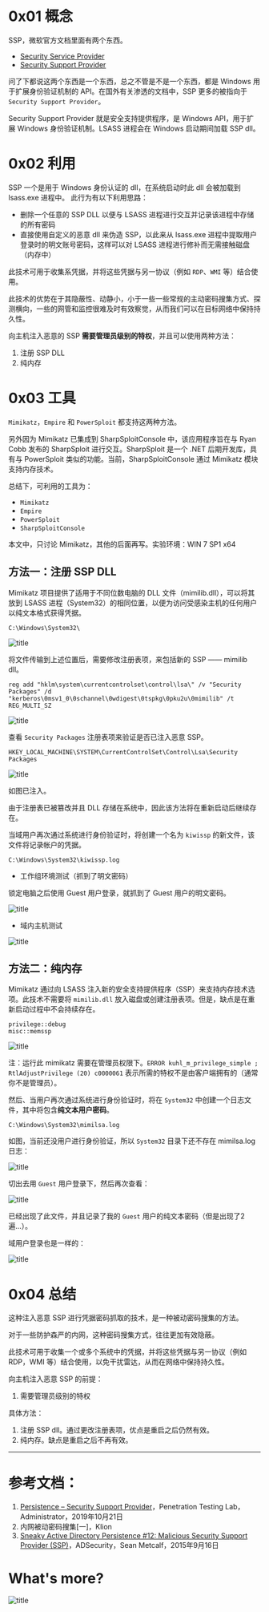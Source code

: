 # 0x01 概念
SSP，微软官方文档里面有两个东西。

- [Security Service Provider](https://docs.microsoft.com/en-us/windows/win32/p2psdk/security-service-providers)
- [Security Support Provider](https://docs.microsoft.com/en-us/windows/win32/rpc/security-support-providers-ssps-)

问了下都说这两个东西是一个东西，总之不管是不是一个东西，都是 Windows 用于扩展身份验证机制的 API。在国外有关渗透的文档中，SSP 更多的被指向于 `Security Support Provider`。

Security Support Provider 就是安全支持提供程序，是 Windows API，用于扩展 Windows 身份验证机制。LSASS 进程会在 Windows 启动期间加载 SSP dll。

# 0x02 利用

SSP 一个是用于 Windows 身份认证的 dll，在系统启动时此 dll 会被加载到 lsass.exe 进程中。
此行为有以下利用思路：

- 删除一个任意的 SSP DLL 以便与 LSASS 进程进行交互并记录该进程中存储的所有密码
- 直接使用自定义的恶意 dll 来伪造 SSP，以此来从 lsass.exe 进程中提取用户登录时的明文账号密码，这样可以对 LSASS 进程进行修补而无需接触磁盘（内存中）

此技术可用于收集系凭据，并将这些凭据与另一协议（例如 `RDP`、`WMI` 等）结合使用。

此技术的优势在于其隐蔽性、动静小，小于一些一些常规的主动密码搜集方式、探测横向，一些的网管和监控很难及时有效察觉，从而我们可以在目标网络中保持持久性。

向主机注入恶意的 SSP **需要管理员级别的特权**，并且可以使用两种方法：

1. 注册 SSP DLL
2. 纯内存

# 0x03 工具

`Mimikatz`，`Empire` 和 `PowerSploit` 都支持这两种方法。

另外因为 Mimikatz 已集成到 SharpSploitConsole 中，该应用程序旨在与 Ryan Cobb 发布的 SharpSploit 进行交互。SharpSploit 是一个 .NET 后期开发库，具有与 PowerSploit 类似的功能。当前，SharpSploitConsole 通过 Mimikatz 模块支持内存技术。

总结下，可利用的工具为：

- `Mimikatz`
- `Empire`
- `PowerSploit`
- `SharpSploitConsole`

本文中，只讨论 Mimikatz，其他的后面再写。实验环境：WIN 7 SP1 x64


## 方法一：注册 SSP DLL

Mimikatz 项目提供了适用于不同位数电脑的 DLL 文件（mimilib.dll），可以将其放到 LSASS 进程（System32）的相同位置，以便为访问受感染主机的任何用户以纯文本格式获得凭据。

```
C:\Windows\System32\
```

![title](https://leanote.com/api/file/getImage?fileId=5e0d6861ab6441287f00540f)

将文件传输到上述位置后，需要修改注册表项，来包括新的 SSP —— mimilib dll。

```
reg add "hklm\system\currentcontrolset\control\lsa\" /v "Security Packages" /d "kerberos\0msv1_0\0schannel\0wdigest\0tspkg\0pku2u\0mimilib" /t REG_MULTI_SZ
```

![title](https://leanote.com/api/file/getImage?fileId=5e0d6998ab6441287f00543f)

查看 `Security Packages` 注册表项来验证是否已注入恶意 SSP。

```
HKEY_LOCAL_MACHINE\SYSTEM\CurrentControlSet\Control\Lsa\Security Packages
```

![title](https://leanote.com/api/file/getImage?fileId=5e0d7812ab6441287f0056d7)

如图已注入。

由于注册表已被篡改并且 DLL 存储在系统中，因此该方法将在重新启动后继续存在。

当域用户再次通过系统进行身份验证时，将创建一个名为 `kiwissp` 的新文件，该文件将记录帐户的凭据。

```
C:\Windows\System32\kiwissp.log
```

- 工作组环境测试（抓到了明文密码）

锁定电脑之后使用 Guest 用户登录，就抓到了 Guest 用户的明文密码。

![title](https://leanote.com/api/file/getImage?fileId=5e0d7c2bab64412a83005693)

- 域内主机测试

![title](https://leanote.com/api/file/getImage?fileId=5e0d882dab64412a830058dc)



## 方法二：纯内存

Mimikatz 通过向 LSASS 注入新的安全支持提供程序（SSP）来支持内存技术选项。此技术不需要将 `mimilib.dll` 放入磁盘或创建注册表项。但是，缺点是在重新启动过程中不会持续存在。

```
privilege::debug
misc::memssp
```

![title](https://leanote.com/api/file/getImage?fileId=5e0d89e0ab6441287f005a42)

注：运行此 mimikatz 需要在管理员权限下。`ERROR kuhl_m_privilege_simple ; RtlAdjustPrivilege (20) c0000061` 表示所需的特权不是由客户端拥有的（通常你不是管理员）。

然后、当用户再次通过系统进行身份验证时，将在 `System32` 中创建一个日志文件，其中将包含**纯文本用户密码**。

```
C:\Windows\System32\mimilsa.log
```

如图，当前还没用户进行身份验证，所以 `System32` 目录下还不存在 mimilsa.log 日志：

![title](https://leanote.com/api/file/getImage?fileId=5e0d8b1fab64412a83005972)

切出去用 `Guest` 用户登录下，然后再次查看：

![title](https://leanote.com/api/file/getImage?fileId=5e0d8b7bab6441287f005a8a)

已经出现了此文件，并且记录了我的 `Guest` 用户的纯文本密码（但是出现了2遍...）。

域用户登录也是一样的：

![title](https://leanote.com/api/file/getImage?fileId=5e0d8bc6ab6441287f005a97)


# 0x04 总结

这种注入恶意 SSP 进行凭据密码抓取的技术，是一种被动密码搜集的方法。

对于一些防护森严的内网，这种密码搜集方式，往往更加有效隐蔽。


此技术可用于收集一个或多个系统中的凭据，并将这些凭据与另一协议（例如 RDP，WMI 等）结合使用，以免干扰雷达，从而在网络中保持持久性。

向主机注入恶意 SSP 的前提：

1. 需要管理员级别的特权

具体方法：

1. 注册 SSP dll。通过更改注册表项，优点是重启之后仍然有效。
2. 纯内存。缺点是重启之后不再有效。

--------------------------------------

# 参考文档：

1. [Persistence – Security Support Provider](https://pentestlab.blog/2019/10/21/persistence-security-support-provider/)，Penetration Testing Lab，Administrator，2019年10月21日
2. 内网被动密码搜集[一]，Klion
3. [Sneaky Active Directory Persistence #12: Malicious Security Support Provider (SSP)](https://adsecurity.org/?p=1760)，ADSecurity，Sean Metcalf，2015年9月16日


# What's more?

![title](https://leanote.com/api/file/getImage?fileId=5e0dad70ab64412a830060b1)